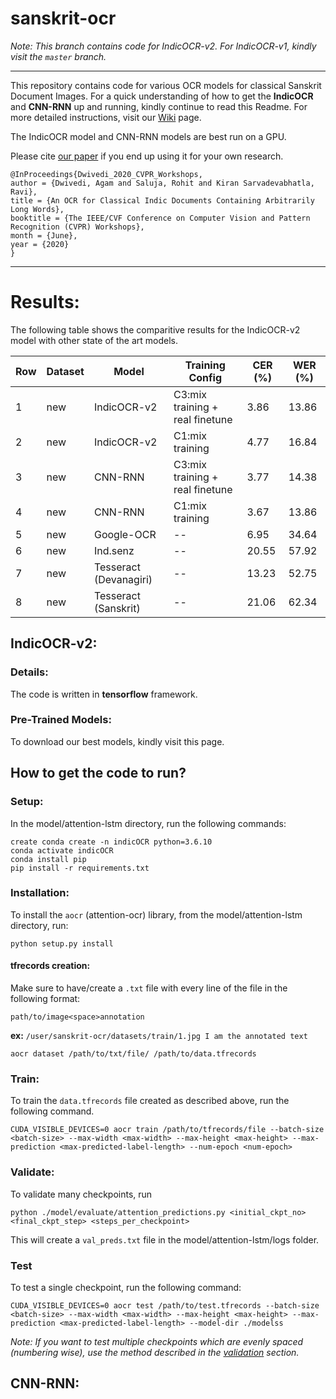 # sanskrit-ocr

*Note: This branch contains code for IndicOCR-v2. For IndicOCR-v1, kindly visit the `master` branch.*


----------------------------------------------------------------------------

This repository contains code for various OCR models for classical Sanskrit Document Images. For a quick understanding of how to get the **IndicOCR** and **CNN-RNN** up and running, kindly continue to read this Readme. For more detailed instructions, visit our  [Wiki](https://github.com/ihdia/sanskrit-ocr/wiki) page.

The IndicOCR model and CNN-RNN models are best run on a GPU.

Please cite [our paper](https://openaccess.thecvf.com/content_CVPRW_2020/papers/w34/Dwivedi_An_OCR_for_Classical_Indic_Documents_Containing_Arbitrarily_Long_Words_CVPRW_2020_paper.pdf) if you end up using it for your own research.


```
@InProceedings{Dwivedi_2020_CVPR_Workshops,
author = {Dwivedi, Agam and Saluja, Rohit and Kiran Sarvadevabhatla, Ravi},
title = {An OCR for Classical Indic Documents Containing Arbitrarily Long Words},
booktitle = {The IEEE/CVF Conference on Computer Vision and Pattern Recognition (CVPR) Workshops},
month = {June},
year = {2020}
}
```
-----------------------------------------------------------------------------------------------------

# Results:

The following table shows the comparitive results for the IndicOCR-v2 model with other state of the art models.

|Row |**Dataset**|**Model**|Training Config| CER ($\%$)| WER ($\%$)|
|----|-------------|--------|----------|-----|----|
1 | new | IndicOCR-v2 | C3:mix training + real finetune | $3.86$ | $13.86$
2 | new | IndicOCR-v2 | C1:mix training | $4.77$ | $16.84$
3 | new | CNN-RNN | C3:mix training + real finetune | $3.77$ | $14.38$
4 | new | CNN-RNN | C1:mix training | $3.67$ | $13.86$
5 | new | Google-OCR | -- | $6.95$ | $34.64$ 
6 | new | Ind.senz | -- | $20.55$ | $57.92$ 
7 | new | Tesseract (Devanagiri)| -- | $13.23$ | $52.75$ 
8 | new | Tesseract (Sanskrit)| -- | $21.06$ | $62.34$ 

## IndicOCR-v2:

### Details:

The code is written in **tensorflow** framework.

### Pre-Trained Models:

To download our best models, kindly visit this page.

## How to get the code to run?

### Setup:

In the model/attention-lstm directory, run the following commands:
```
create conda create -n indicOCR python=3.6.10
conda activate indicOCR
conda install pip
pip install -r requirements.txt
```

### Installation:
To install the `aocr` (attention-ocr) library, from the model/attention-lstm directory, run:

```
python setup.py install
```

#### tfrecords creation:

Make sure to have/create a `.txt` file with every line of the file in the following format:

`path/to/image<space>annotation`

**ex:** `/user/sanskrit-ocr/datasets/train/1.jpg I am the annotated text`

```
aocr dataset /path/to/txt/file/ /path/to/data.tfrecords
```

### Train:

To train the `data.tfrecords` file created as described above, run the following command.

```
CUDA_VISIBLE_DEVICES=0 aocr train /path/to/tfrecords/file --batch-size <batch-size> --max-width <max-width> --max-height <max-height> --max-prediction <max-predicted-label-length> --num-epoch <num-epoch>
```

### Validate:

To validate many checkpoints, run 

```
python ./model/evaluate/attention_predictions.py <initial_ckpt_no> <final_ckpt_step> <steps_per_checkpoint>
```

This will create a `val_preds.txt` file in the model/attention-lstm/logs folder.

### Test

To test a single checkpoint, run the following command:

```
CUDA_VISIBLE_DEVICES=0 aocr test /path/to/test.tfrecords --batch-size <batch-size> --max-width <max-width> --max-height <max-height> --max-prediction <max-predicted-label-length> --model-dir ./modelss
```

*Note: If you want to test multiple checkpoints which are evenly spaced (numbering wise), use the method described in the [validation](#Validate) section.*


## CNN-RNN: